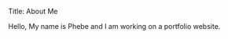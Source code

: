 Title: About Me

Hello, My name is Phebe and I am working on a portfolio website.


[comment]: #![logo] ({filename}/images/LGBT_Rainbow_Flag.png "Picture")